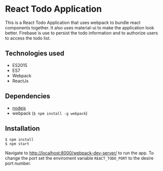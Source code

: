 # React Todo Application
This is a React Todo Application that uses webpack to bundle react components together. 
It also uses material-ui to make the application look better.
Firebase is use to persist the todo information and to authorize users to access the todo list.

## Technologies used
* ES2015
* ES7
* Webpack
* ReactJs

## Dependencies
* [nodejs](https://nodejs.org/en/)
* webpack (`$ npm install -g webpack`)

## Installation
``` 
$ npm install
$ npm start
```
Navigate to [http://localhost:8000/webpack-dev-server/](http://localhost:8000/webpack-dev-server/) to run the app.
To change the port set the enviroment variable `REACT_TODO_PORT` to the desire port number.
